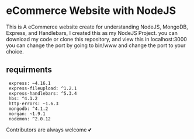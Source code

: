 # eCommerce Website with NodeJS

This is A eCommerce website create for understanding NodeJS, MongoDB, Express, and Handlebars, I created this as my NodeJS Project. you can download my code or clone this repository, and view this in localhost:3000 you can change the port by going to bin/www and change the port to your choice.

## requirments

```node
 express: ~4.16.1
 express-fileupload: ^1.2.1
 express-handlebars: ^5.3.4
 hbs: ^4.1.2
 http-errors: ~1.6.3
 mongodb: ^4.1.2
 morgan: ~1.9.1
 nodemon: ^2.0.12
```

Contributors are always welcome 💕
